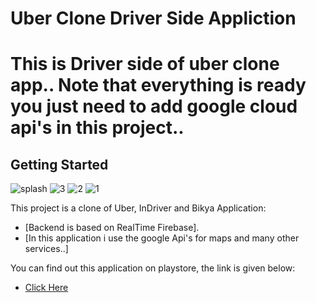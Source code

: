 # Uber Clone Driver Side Appliction

# This is Driver side of uber clone app.. Note that everything is ready you just need to add google cloud api's in this project..

## Getting Started
![splash](https://user-images.githubusercontent.com/38465097/177508442-b8275b66-9c17-4eb5-bcbb-3b95a85b22ba.png)
![3](https://user-images.githubusercontent.com/38465097/177507653-3daaa648-bcc9-45e7-ba92-e15a8e71e164.jpeg)
![2](https://user-images.githubusercontent.com/38465097/177507658-e49f9a45-4e7c-448f-a9f6-fa927863e7fa.jpeg)
![1](https://user-images.githubusercontent.com/38465097/177507663-14e8912b-e08a-44fa-9987-54df172b3e39.jpeg)

This project is a clone of Uber, InDriver and Bikya Application:
- [Backend is based on RealTime Firebase]. 
- [In this application i use the google Api's for maps and many other services..]


You can find out this application on playstore, the link is given below:

- [Click Here](https://play.google.com/store/apps/details?id=com.RideKr.users_app)
